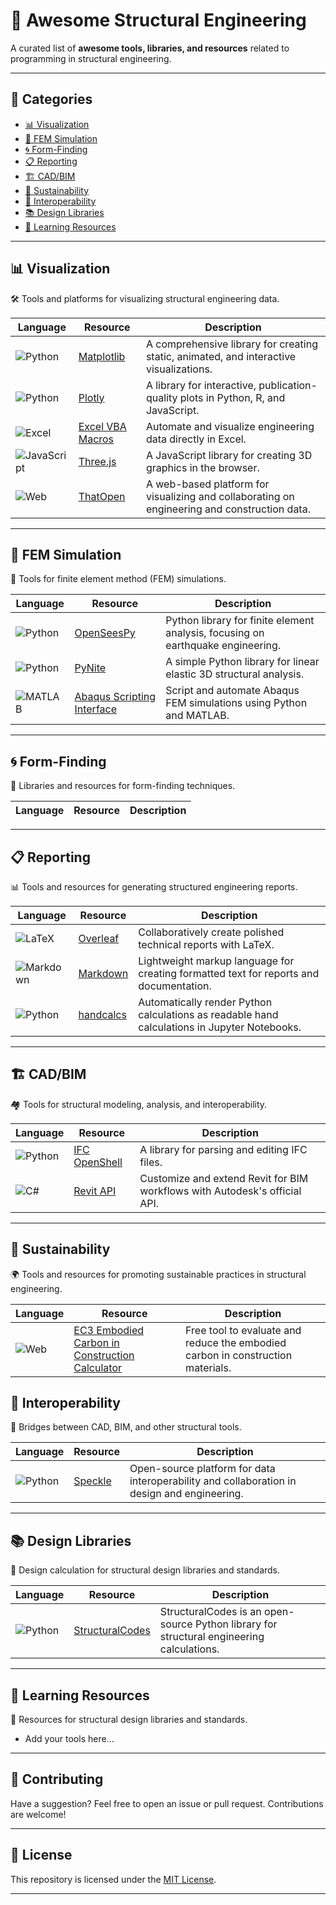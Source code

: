 # 🌟 Awesome Structural Engineering  
A curated list of **awesome tools, libraries, and resources** related to programming in structural engineering.

---

## 🚀 Categories  
- [📊 Visualization](#-visualization)  
- [🧪 FEM Simulation](#-fem-simulation)  
- [🌀 Form-Finding](#-form-finding)  
- [📋 Reporting](#-reporting)  
- [🏗️ CAD/BIM](#️-cadbim)
- [🌱 Sustainability](#-interoperability) 
- [🔗 Interoperability](#-interoperability)  
- [📚 Design Libraries](#-design-libraries)  
- [👥 Learning Resources](#-learning-resources)  

---

## 📊 Visualization  
🛠 Tools and platforms for visualizing structural engineering data.  

| Language       | Resource                                                                                              | Description                                          |
|----------------|------------------------------------------------------------------------------------------------------|------------------------------------------------------|
| ![Python](https://img.shields.io/badge/-Python-blue?logo=python&logoColor=white)      | [Matplotlib](https://matplotlib.org/)               | A comprehensive library for creating static, animated, and interactive visualizations. |
| ![Python](https://img.shields.io/badge/-Python-blue?logo=python&logoColor=white)      | [Plotly](https://plotly.com/)                       | A library for interactive, publication-quality plots in Python, R, and JavaScript. |
| ![Excel](https://img.shields.io/badge/-Excel-brightgreen?logo=microsoft-excel&logoColor=white)   | [Excel VBA Macros](https://docs.microsoft.com/en-us/office/vba/library-reference/concepts/getting-started-with-vba-in-office) | Automate and visualize engineering data directly in Excel. |
| ![JavaScript](https://img.shields.io/badge/-JavaScript-yellow?logo=javascript&logoColor=white)  | [Three.js](https://threejs.org/)                   | A JavaScript library for creating 3D graphics in the browser. |
| ![Web](https://img.shields.io/badge/-Web-lightgrey?logo=html5&logoColor=white)        | [ThatOpen](https://docs.thatopen.com/intro)         | A web-based platform for visualizing and collaborating on engineering and construction data. |

---

## 🧪 FEM Simulation  
🔧 Tools for finite element method (FEM) simulations.  

| Language       | Resource                                                                                              | Description                                          |
|----------------|------------------------------------------------------------------------------------------------------|------------------------------------------------------|
| ![Python](https://img.shields.io/badge/-Python-blue?logo=python&logoColor=white)      | [OpenSeesPy](https://openseespydoc.readthedocs.io/) | Python library for finite element analysis, focusing on earthquake engineering. |
| ![Python](https://img.shields.io/badge/-Python-blue?logo=python&logoColor=white)      | [PyNite](https://github.com/JWock82/PyNite)         | A simple Python library for linear elastic 3D structural analysis. |
| ![MATLAB](https://img.shields.io/badge/-MATLAB-orange?logo=mathworks&logoColor=white) | [Abaqus Scripting Interface](https://www.3ds.com/products-services/simulia/products/abaqus/) | Script and automate Abaqus FEM simulations using Python and MATLAB. |

---

## 🌀 Form-Finding  
📐 Libraries and resources for form-finding techniques.  

| Language       | Resource                                                                                              | Description                                          |
|----------------|------------------------------------------------------------------------------------------------------|------------------------------------------------------|

---

## 📋 Reporting  
📊 Tools and resources for generating structured engineering reports.  

| Language       | Resource                                                                                              | Description                                          |
|----------------|------------------------------------------------------------------------------------------------------|------------------------------------------------------|
| ![LaTeX](https://img.shields.io/badge/-LaTeX-blueviolet?logo=latex&logoColor=white)  | [Overleaf](https://www.overleaf.com/)                | Collaboratively create polished technical reports with LaTeX. |
| ![Markdown](https://img.shields.io/badge/-Markdown-lightgrey?logo=markdown&logoColor=white) | [Markdown](https://www.markdownguide.org/)          | Lightweight markup language for creating formatted text for reports and documentation. |
| ![Python](https://img.shields.io/badge/-Python-blue?logo=python&logoColor=white)      | [handcalcs](https://github.com/connorferster/handcalcs) | Automatically render Python calculations as readable hand calculations in Jupyter Notebooks. |

---

## 🏗️ CAD/BIM  
🏘️ Tools for structural modeling, analysis, and interoperability.  

| Language       | Resource                                                                                              | Description                                          |
|----------------|------------------------------------------------------------------------------------------------------|------------------------------------------------------|
| ![Python](https://img.shields.io/badge/-Python-blue?logo=python&logoColor=white)      | [IFC OpenShell](http://ifcopenshell.org/)            | A library for parsing and editing IFC files.         |
| ![C#](https://img.shields.io/badge/-C%23-green?logo=csharp&logoColor=white)         | [Revit API](https://help.autodesk.com/view/RVT/2024/ENU/?guid=Revit_API_Revit_API_Developers_Guide_html) | Customize and extend Revit for BIM workflows with Autodesk's official API. |

---

## 🌱 Sustainability  
🌍 Tools and resources for promoting sustainable practices in structural engineering.  

| Language       | Resource                                                                                              | Description                                          |
|----------------|------------------------------------------------------------------------------------------------------|------------------------------------------------------|
| ![Web](https://img.shields.io/badge/-Web-lightgrey?logo=html5&logoColor=white)        | [EC3 Embodied Carbon in Construction Calculator](https://www.buildingtransparency.org/en/) | Free tool to evaluate and reduce the embodied carbon in construction materials. |

## 🔗 Interoperability  
🔄 Bridges between CAD, BIM, and other structural tools.  

| Language       | Resource                                                                                              | Description                                          |
|----------------|------------------------------------------------------------------------------------------------------|------------------------------------------------------|
| ![Python](https://img.shields.io/badge/-Python-blue?logo=python&logoColor=white)      | [Speckle](https://speckle.systems/)                  | Open-source platform for data interoperability and collaboration in design and engineering. |

---

## 📚 Design Libraries  
📏 Design calculation for structural design libraries and standards.  

| Language       | Resource                                                                                              | Description                                          |
|----------------|------------------------------------------------------------------------------------------------------|------------------------------------------------------|
| ![Python](https://img.shields.io/badge/-Python-blue?logo=python&logoColor=white)      | [StructuralCodes](https://fib-international.github.io/structuralcodes/)                  | StructuralCodes is an open-source Python library for structural engineering calculations. |

---

## 👥 Learning Resources
📏 Resources for structural design libraries and standards.  

- Add your tools here...  

---

## 🌟 Contributing  
Have a suggestion? Feel free to open an issue or pull request. Contributions are welcome!  

---

## 💬 License  
This repository is licensed under the [MIT License](LICENSE).

---
